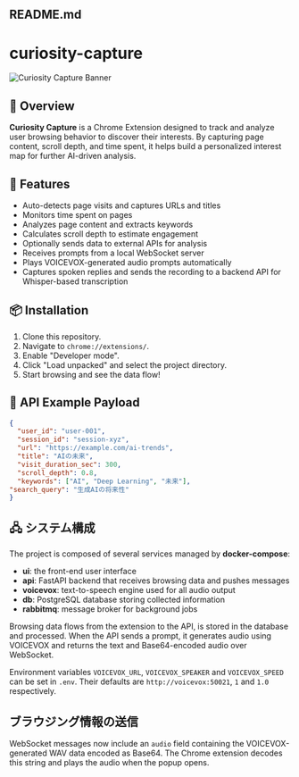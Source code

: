 ## README.md

# curiosity-capture

![Curiosity Capture Banner](https://via.placeholder.com/800x200.png?text=Curiosity+Capture)

## 📖 Overview
**Curiosity Capture** is a Chrome Extension designed to track and analyze user browsing behavior to discover their interests. By capturing page content, scroll depth, and time spent, it helps build a personalized interest map for further AI-driven analysis.

## 🚀 Features
- Auto-detects page visits and captures URLs and titles
- Monitors time spent on pages
- Analyzes page content and extracts keywords
- Calculates scroll depth to estimate engagement
- Optionally sends data to external APIs for analysis
- Receives prompts from a local WebSocket server
- Plays VOICEVOX-generated audio prompts automatically
- Captures spoken replies and sends the recording to a backend API for
  Whisper-based transcription

## 📦 Installation
1. Clone this repository.
2. Navigate to `chrome://extensions/`.
3. Enable "Developer mode".
4. Click "Load unpacked" and select the project directory.
5. Start browsing and see the data flow!

## 📡 API Example Payload
```json
{
  "user_id": "user-001",
  "session_id": "session-xyz",
  "url": "https://example.com/ai-trends",
  "title": "AIの未来",
  "visit_duration_sec": 300,
  "scroll_depth": 0.8,
  "keywords": ["AI", "Deep Learning", "未来"],
"search_query": "生成AIの将来性"
}
```

## 🖧 システム構成
The project is composed of several services managed by **docker-compose**:

- **ui**: the front-end user interface
- **api**: FastAPI backend that receives browsing data and pushes messages
- **voicevox**: text-to-speech engine used for all audio output
- **db**: PostgreSQL database storing collected information
- **rabbitmq**: message broker for background jobs

Browsing data flows from the extension to the API, is stored in the database and processed. When the API sends a prompt, it generates audio using VOICEVOX and returns the text and Base64-encoded audio over WebSocket.

Environment variables `VOICEVOX_URL`, `VOICEVOX_SPEAKER` and `VOICEVOX_SPEED` can be set in `.env`. Their defaults are `http://voicevox:50021`, `1` and `1.0` respectively.

## ブラウジング情報の送信
WebSocket messages now include an `audio` field containing the VOICEVOX-generated WAV data encoded as Base64. The Chrome extension decodes this string and plays the audio when the popup opens.

